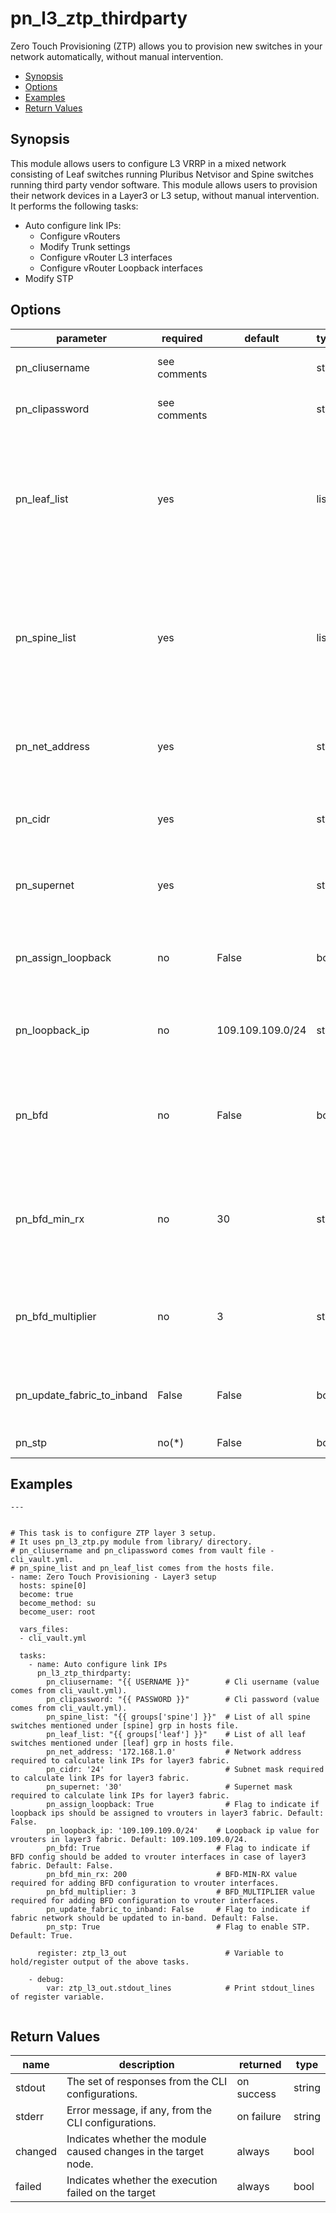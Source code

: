 # pn_l3_ztp_thirdparty

 Zero Touch Provisioning (ZTP) allows you to provision new switches in your network automatically, without manual intervention.

 - [Synopsis](#synopsis)
 - [Options](#options)
 - [Examples](#examples)
 - [Return Values](#return-values)

## Synopsis

  This module allows users to configure L3 VRRP in a mixed network consisting of Leaf switches running Pluribus Netvisor and Spine switches running third party vendor software. This module allows users to provision their network devices in a Layer3 or L3 setup, without manual intervention. It performs the following tasks:
  
 - Auto configure link IPs: 
   - Configure vRouters
   - Modify Trunk settings
   - Configure vRouter L3 interfaces 
   - Configure vRouter Loopback interfaces
 - Modify STP
      
## Options

| parameter        | required       | default       | type        | choices       | comments                                                   |
|------------------|----------------|---------------|-------------|---------------|------------------------------------------------------------|
| pn_cliusername   | see comments   |               | str         |               | Provide login username if user is not root.                |
| pn_clipassword   | see comments   |               | str         |               | Provide login password if user is not root.                |
| pn_leaf_list     | yes            |               | list        |               | Specify the list of Leaf switches listed under the [leaf] group in hosts file. Can be obtained from the hosts file using `"{{ groups['leaf'] }}"` filter. |
| pn_spine_list    | yes            |               | list        |               | Specify the list of Spine switches listed under the [spine] group in hosts file. Can be obtained from the hosts file using `"{{ groups['spine'] }}"` filter. |
| pn_net_address   | yes            |               | str         |               | Specify the network address to calculate link IPs for layer3 fabric. |
| pn_cidr          | yes            |               | str         |               | Specify the subnet mask to calculate link IPs for layer3 fabric. |
| pn_supernet      | yes            |               | str         |               | Specify the supernet mask to calculate link IPs for layer3 fabric. |
| pn_assign_loopback | no           | False         | bool        |               | Flag to indicate if loopback IPs should be assigned to vrouters in layer3 fabric. |
| pn_loopback_ip   | no             | 109.109.109.0/24 | str      |               | Specify the loopback IP value for vrouters in layer3 fabric. |
| pn_bfd           | no             | False         | bool        |               | Flag to indicate if BFD config should be added to vrouter interfaces in case of layer3 fabric. |
| pn_bfd_min_rx    | no             | 30            | str         |               | Specify the BFD minimum receive interval value for adding BFD configuration to vrouter interfaces. |
| pn_bfd_multiplier| no             | 3             | str         |               | Specify the BFD detection multiplier value for adding BFD configuration to vrouter interfaces. |
| pn_update_fabric_to_inband | False| False         | bool        |               | Flag to indicate if fabric network should be updated to in-band or not. |
| pn_stp | no(\*) | False | bool | | Flag to enable STP at the end. |


## Examples

```
---


# This task is to configure ZTP layer 3 setup.
# It uses pn_l3_ztp.py module from library/ directory.
# pn_cliusername and pn_clipassword comes from vault file - cli_vault.yml.
# pn_spine_list and pn_leaf_list comes from the hosts file.
- name: Zero Touch Provisioning - Layer3 setup
  hosts: spine[0]
  become: true
  become_method: su
  become_user: root

  vars_files:
  - cli_vault.yml

  tasks:
    - name: Auto configure link IPs
      pn_l3_ztp_thirdparty:
        pn_cliusername: "{{ USERNAME }}"        # Cli username (value comes from cli_vault.yml).
        pn_clipassword: "{{ PASSWORD }}"        # Cli password (value comes from cli_vault.yml).
        pn_spine_list: "{{ groups['spine'] }}"  # List of all spine switches mentioned under [spine] grp in hosts file.
        pn_leaf_list: "{{ groups['leaf'] }}"    # List of all leaf switches mentioned under [leaf] grp in hosts file.
        pn_net_address: '172.168.1.0'           # Network address required to calculate link IPs for layer3 fabric.
        pn_cidr: '24'                           # Subnet mask required to calculate link IPs for layer3 fabric.
        pn_supernet: '30'                       # Supernet mask required to calculate link IPs for layer3 fabric.
        pn_assign_loopback: True                # Flag to indicate if loopback ips should be assigned to vrouters in layer3 fabric. Default: False.
        pn_loopback_ip: '109.109.109.0/24'    # Loopback ip value for vrouters in layer3 fabric. Default: 109.109.109.0/24.
        pn_bfd: True                          # Flag to indicate if BFD config should be added to vrouter interfaces in case of layer3 fabric. Default: False.
        pn_bfd_min_rx: 200                    # BFD-MIN-RX value required for adding BFD configuration to vrouter interfaces.
        pn_bfd_multiplier: 3                  # BFD_MULTIPLIER value required for adding BFD configuration to vrouter interfaces.
        pn_update_fabric_to_inband: False     # Flag to indicate if fabric network should be updated to in-band. Default: False.
        pn_stp: True                          # Flag to enable STP. Default: True.

      register: ztp_l3_out                      # Variable to hold/register output of the above tasks.

    - debug:
        var: ztp_l3_out.stdout_lines            # Print stdout_lines of register variable.
  
```

## Return Values

| name | description | returned | type |
|--------|------------|----------|---------|
| stdout | The set of responses from the CLI configurations. | on success | string |
| stderr | Error message, if any, from the CLI configurations. | on failure | string |
| changed | Indicates whether the module caused changes in the target node.| always | bool |
| failed | Indicates whether the execution failed on the target | always | bool |
